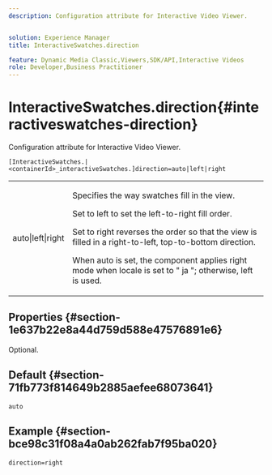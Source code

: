 ```yaml
---
description: Configuration attribute for Interactive Video Viewer.


solution: Experience Manager
title: InteractiveSwatches.direction

feature: Dynamic Media Classic,Viewers,SDK/API,Interactive Videos
role: Developer,Business Practitioner
---
```


# InteractiveSwatches.direction{#interactiveswatches-direction}

Configuration attribute for Interactive Video Viewer.

 `[InteractiveSwatches.|<containerId>_interactiveSwatches.]direction=auto|left|right`

<table id="table_441553CD34C94A58A9D7CBF772DEDDB6"> 
 <tbody> 
  <tr> 
   <td colname="col1"> <p> <span class="codeph"> auto|left|right </span> </p> </td> 
   <td colname="col2"> <p> Specifies the way swatches fill in the view. </p> <p>Set to <span class="codeph"> left </span> to set the left-to-right fill order. </p> <p>Set to <span class="codeph"> right </span> reverses the order so that the view is filled in a right-to-left, top-to-bottom direction. </p> <p>When <span class="codeph"> auto </span> is set, the component applies right mode when locale is set to " <span class="codeph"> ja </span>"; otherwise, <span class="codeph"> left </span> is used. </p> </td> 
  </tr> 
 </tbody> 
</table>

## Properties {#section-1e637b22e8a44d759d588e47576891e6}

Optional.

## Default {#section-71fb773f814649b2885aefee68073641}

`auto`

## Example {#section-bce98c31f08a4a0ab262fab7f95ba020}

```
direction=right
```

